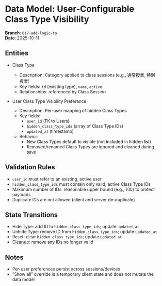 # Data Model: User-Configurable Class Type Visibility

**Branch**: `017-add-logic-to`  
**Date**: 2025-10-11

## Entities

- Class Type
  - Description: Category applied to class sessions (e.g., 通常授業, 特別授業)
  - Key fields: `id` (existing type), `name`, `active`
  - Relationships: referenced by Class Session

- User Class Type Visibility Preference
  - Description: Per-user mapping of hidden Class Types
  - Key fields:
    - `user_id` (FK to Users)
    - `hidden_class_type_ids` (array of Class Type IDs)
    - `updated_at` (timestamp)
  - Behavior:
    - New Class Types default to visible (not included in hidden list)
    - Removed/renamed Class Types are ignored and cleaned during save

## Validation Rules

- `user_id` must refer to an existing, active user
- `hidden_class_type_ids` must contain only valid, active Class Type IDs
- Maximum number of IDs: reasonable upper bound (e.g., 100) to protect payloads
- Duplicate IDs are not allowed (client and server de-duplicate)

## State Transitions

- Hide Type: add ID to `hidden_class_type_ids`; update `updated_at`
- Unhide Type: remove ID from `hidden_class_type_ids`; update `updated_at`
- Reset: clear `hidden_class_type_ids`; update `updated_at`
- Cleanup: remove any IDs no longer valid

## Notes

- Per-user preferences persist across sessions/devices
- “Show all” override is a temporary client state and does not mutate the data model

